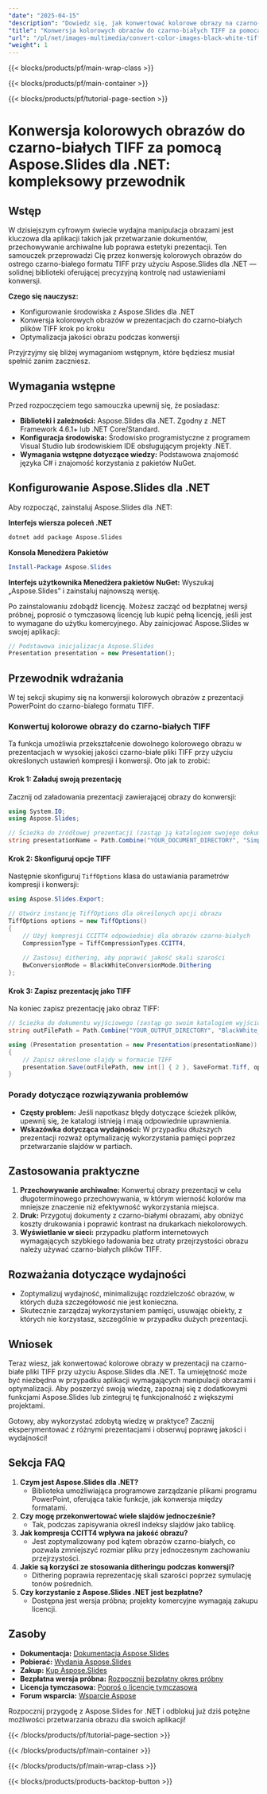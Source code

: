 ```yaml
---
"date": "2025-04-15"
"description": "Dowiedz się, jak konwertować kolorowe obrazy na czarno-białe pliki TIFF za pomocą Aspose.Slides dla .NET. Postępuj zgodnie z tym samouczkiem krok po kroku, aby ulepszyć przetwarzanie obrazów w swoich projektach."
"title": "Konwersja kolorowych obrazów do czarno-białych TIFF za pomocą Aspose.Slides dla .NET&#58; Kompleksowy przewodnik"
"url": "/pl/net/images-multimedia/convert-color-images-black-white-tiff-aspose-slides-net/"
"weight": 1
---
```


{{< blocks/products/pf/main-wrap-class >}}

{{< blocks/products/pf/main-container >}}

{{< blocks/products/pf/tutorial-page-section >}}
# Konwersja kolorowych obrazów do czarno-białych TIFF za pomocą Aspose.Slides dla .NET: kompleksowy przewodnik

## Wstęp

W dzisiejszym cyfrowym świecie wydajna manipulacja obrazami jest kluczowa dla aplikacji takich jak przetwarzanie dokumentów, przechowywanie archiwalne lub poprawa estetyki prezentacji. Ten samouczek przeprowadzi Cię przez konwersję kolorowych obrazów do ostrego czarno-białego formatu TIFF przy użyciu Aspose.Slides dla .NET — solidnej biblioteki oferującej precyzyjną kontrolę nad ustawieniami konwersji.

**Czego się nauczysz:**
- Konfigurowanie środowiska z Aspose.Slides dla .NET
- Konwersja kolorowych obrazów w prezentacjach do czarno-białych plików TIFF krok po kroku
- Optymalizacja jakości obrazu podczas konwersji

Przyjrzyjmy się bliżej wymaganiom wstępnym, które będziesz musiał spełnić zanim zaczniesz.

## Wymagania wstępne

Przed rozpoczęciem tego samouczka upewnij się, że posiadasz:
- **Biblioteki i zależności:** Aspose.Slides dla .NET. Zgodny z .NET Framework 4.6.1+ lub .NET Core/Standard.
- **Konfiguracja środowiska:** Środowisko programistyczne z programem Visual Studio lub środowiskiem IDE obsługującym projekty .NET.
- **Wymagania wstępne dotyczące wiedzy:** Podstawowa znajomość języka C# i znajomość korzystania z pakietów NuGet.

## Konfigurowanie Aspose.Slides dla .NET

Aby rozpocząć, zainstaluj Aspose.Slides dla .NET:

**Interfejs wiersza poleceń .NET**
```bash
dotnet add package Aspose.Slides
```

**Konsola Menedżera Pakietów**
```powershell
Install-Package Aspose.Slides
```

**Interfejs użytkownika Menedżera pakietów NuGet:** Wyszukaj „Aspose.Slides” i zainstaluj najnowszą wersję.

Po zainstalowaniu zdobądź licencję. Możesz zacząć od bezpłatnej wersji próbnej, poprosić o tymczasową licencję lub kupić pełną licencję, jeśli jest to wymagane do użytku komercyjnego. Aby zainicjować Aspose.Slides w swojej aplikacji:

```csharp
// Podstawowa inicjalizacja Aspose.Slides
Presentation presentation = new Presentation();
```

## Przewodnik wdrażania

W tej sekcji skupimy się na konwersji kolorowych obrazów z prezentacji PowerPoint do czarno-białego formatu TIFF.

### Konwertuj kolorowe obrazy do czarno-białych TIFF

Ta funkcja umożliwia przekształcenie dowolnego kolorowego obrazu w prezentacjach w wysokiej jakości czarno-białe pliki TIFF przy użyciu określonych ustawień kompresji i konwersji. Oto jak to zrobić:

#### Krok 1: Załaduj swoją prezentację
Zacznij od załadowania prezentacji zawierającej obrazy do konwersji:

```csharp
using System.IO;
using Aspose.Slides;

// Ścieżka do źródłowej prezentacji (zastąp ją katalogiem swojego dokumentu)
string presentationName = Path.Combine("YOUR_DOCUMENT_DIRECTORY", "SimpleAnimations.pptx");
```

#### Krok 2: Skonfiguruj opcje TIFF

Następnie skonfiguruj `TiffOptions` klasa do ustawiania parametrów kompresji i konwersji:

```csharp
using Aspose.Slides.Export;

// Utwórz instancję TiffOptions dla określonych opcji obrazu
TiffOptions options = new TiffOptions()
{
    // Użyj kompresji CCITT4 odpowiedniej dla obrazów czarno-białych
    CompressionType = TiffCompressionTypes.CCITT4,
    
    // Zastosuj dithering, aby poprawić jakość skali szarości
    BwConversionMode = BlackWhiteConversionMode.Dithering
};
```

#### Krok 3: Zapisz prezentację jako TIFF

Na koniec zapisz prezentację jako obraz TIFF:

```csharp
// Ścieżka do dokumentu wyjściowego (zastąp go swoim katalogiem wyjściowym)
string outFilePath = Path.Combine("YOUR_OUTPUT_DIRECTORY", "BlackWhite_out.tiff");

using (Presentation presentation = new Presentation(presentationName))
{
    // Zapisz określone slajdy w formacie TIFF
    presentation.Save(outFilePath, new int[] { 2 }, SaveFormat.Tiff, options);
}
```

### Porady dotyczące rozwiązywania problemów
- **Częsty problem:** Jeśli napotkasz błędy dotyczące ścieżek plików, upewnij się, że katalogi istnieją i mają odpowiednie uprawnienia.
- **Wskazówka dotycząca wydajności:** W przypadku dłuższych prezentacji rozważ optymalizację wykorzystania pamięci poprzez przetwarzanie slajdów w partiach.

## Zastosowania praktyczne

1. **Przechowywanie archiwalne:** Konwertuj obrazy prezentacji w celu długoterminowego przechowywania, w którym wierność kolorów ma mniejsze znaczenie niż efektywność wykorzystania miejsca.
2. **Druk:** Przygotuj dokumenty z czarno-białymi obrazami, aby obniżyć koszty drukowania i poprawić kontrast na drukarkach niekolorowych.
3. **Wyświetlanie w sieci:** przypadku platform internetowych wymagających szybkiego ładowania bez utraty przejrzystości obrazu należy używać czarno-białych plików TIFF.

## Rozważania dotyczące wydajności
- Zoptymalizuj wydajność, minimalizując rozdzielczość obrazów, w których duża szczegółowość nie jest konieczna.
- Skutecznie zarządzaj wykorzystaniem pamięci, usuwając obiekty, z których nie korzystasz, szczególnie w przypadku dużych prezentacji.

## Wniosek

Teraz wiesz, jak konwertować kolorowe obrazy w prezentacji na czarno-białe pliki TIFF przy użyciu Aspose.Slides dla .NET. Ta umiejętność może być niezbędna w przypadku aplikacji wymagających manipulacji obrazami i optymalizacji. Aby poszerzyć swoją wiedzę, zapoznaj się z dodatkowymi funkcjami Aspose.Slides lub zintegruj tę funkcjonalność z większymi projektami.

Gotowy, aby wykorzystać zdobytą wiedzę w praktyce? Zacznij eksperymentować z różnymi prezentacjami i obserwuj poprawę jakości i wydajności!

## Sekcja FAQ

1. **Czym jest Aspose.Slides dla .NET?**
   - Biblioteka umożliwiająca programowe zarządzanie plikami programu PowerPoint, oferująca takie funkcje, jak konwersja między formatami.
2. **Czy mogę przekonwertować wiele slajdów jednocześnie?**
   - Tak, podczas zapisywania określ indeksy slajdów jako tablicę.
3. **Jak kompresja CCITT4 wpływa na jakość obrazu?**
   - Jest zoptymalizowany pod kątem obrazów czarno-białych, co pozwala zmniejszyć rozmiar pliku przy jednoczesnym zachowaniu przejrzystości.
4. **Jakie są korzyści ze stosowania ditheringu podczas konwersji?**
   - Dithering poprawia reprezentację skali szarości poprzez symulację tonów pośrednich.
5. **Czy korzystanie z Aspose.Slides .NET jest bezpłatne?**
   - Dostępna jest wersja próbna; projekty komercyjne wymagają zakupu licencji.

## Zasoby
- **Dokumentacja:** [Dokumentacja Aspose.Slides](https://reference.aspose.com/slides/net/)
- **Pobierać:** [Wydania Aspose.Slides](https://releases.aspose.com/slides/net/)
- **Zakup:** [Kup Aspose.Slides](https://purchase.aspose.com/buy)
- **Bezpłatna wersja próbna:** [Rozpocznij bezpłatny okres próbny](https://releases.aspose.com/slides/net/)
- **Licencja tymczasowa:** [Poproś o licencję tymczasową](https://purchase.aspose.com/temporary-license/)
- **Forum wsparcia:** [Wsparcie Aspose](https://forum.aspose.com/c/slides/11)

Rozpocznij przygodę z Aspose.Slides for .NET i odblokuj już dziś potężne możliwości przetwarzania obrazu dla swoich aplikacji!

{{< /blocks/products/pf/tutorial-page-section >}}

{{< /blocks/products/pf/main-container >}}

{{< /blocks/products/pf/main-wrap-class >}}

{{< blocks/products/products-backtop-button >}}